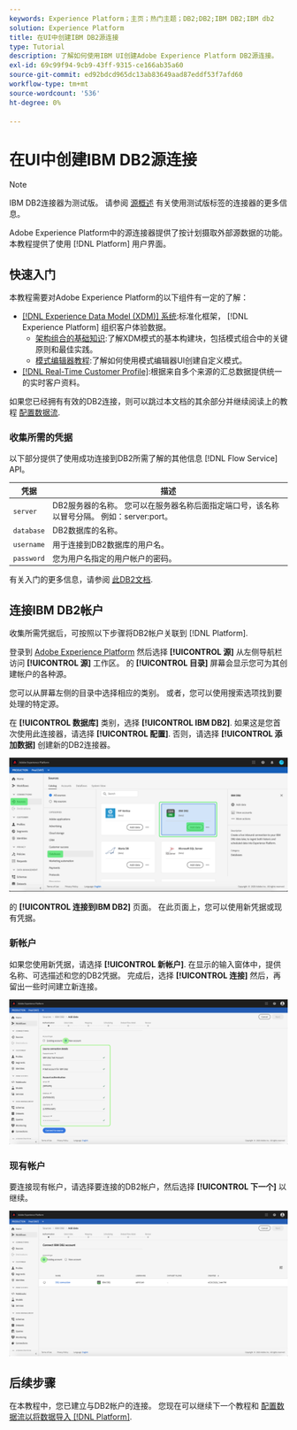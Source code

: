```yaml
---
keywords: Experience Platform；主页；热门主题；DB2;DB2;IBM DB2;IBM db2
solution: Experience Platform
title: 在UI中创建IBM DB2源连接
type: Tutorial
description: 了解如何使用IBM UI创建Adobe Experience Platform DB2源连接。
exl-id: 69c99f94-9cb9-43ff-9315-ce166ab35a60
source-git-commit: ed92bdcd965dc13ab83649aad87eddf53f7afd60
workflow-type: tm+mt
source-wordcount: '536'
ht-degree: 0%

---
```


# 在UI中创建IBM DB2源连接

>[!NOTE]
>
> IBM DB2连接器为测试版。 请参阅 [源概述](../../../../home.md#terms-and-conditions) 有关使用测试版标签的连接器的更多信息。

Adobe Experience Platform中的源连接器提供了按计划摄取外部源数据的功能。 本教程提供了使用 [!DNL Platform] 用户界面。

## 快速入门

本教程需要对Adobe Experience Platform的以下组件有一定的了解：

* [[!DNL Experience Data Model (XDM)] 系统](../../../../../xdm/home.md):标准化框架， [!DNL Experience Platform] 组织客户体验数据。
   * [架构组合的基础知识](../../../../../xdm/schema/composition.md):了解XDM模式的基本构建块，包括模式组合中的关键原则和最佳实践。
   * [模式编辑器教程](../../../../../xdm/tutorials/create-schema-ui.md):了解如何使用模式编辑器UI创建自定义模式。
* [[!DNL Real-Time Customer Profile]](../../../../../profile/home.md):根据来自多个来源的汇总数据提供统一的实时客户资料。

如果您已经拥有有效的DB2连接，则可以跳过本文档的其余部分并继续阅读上的教程 [配置数据流](../../dataflow/databases.md).

### 收集所需的凭据

以下部分提供了使用成功连接到DB2所需了解的其他信息 [!DNL Flow Service] API。

| 凭据 | 描述 |
| ---------- | ----------- |
| `server` | DB2服务器的名称。 您可以在服务器名称后面指定端口号，该名称以冒号分隔。 例如：server:port。 |
| `database` | DB2数据库的名称。 |
| `username` | 用于连接到DB2数据库的用户名。 |
| `password` | 您为用户名指定的用户帐户的密码。 |

有关入门的更多信息，请参阅 [此DB2文档](https://www.ibm.com/support/knowledgecenter/SSFMBX/com.ibm.swg.im.dashdb.doc/connecting/connect_credentials.html).

## 连接IBM DB2帐户

收集所需凭据后，可按照以下步骤将DB2帐户关联到 [!DNL Platform].

登录到 [Adobe Experience Platform](https://platform.adobe.com) 然后选择 **[!UICONTROL 源]** 从左侧导航栏访问 **[!UICONTROL 源]** 工作区。 的 **[!UICONTROL 目录]** 屏幕会显示您可为其创建帐户的各种源。

您可以从屏幕左侧的目录中选择相应的类别。 或者，您可以使用搜索选项找到要处理的特定源。

在 **[!UICONTROL 数据库]** 类别，选择 **[!UICONTROL IBM DB2]**. 如果这是您首次使用此连接器，请选择 **[!UICONTROL 配置]**. 否则，请选择 **[!UICONTROL 添加数据]** 创建新的DB2连接器。

![目录](../../../../images/tutorials/create/ibm-db2/catalog.png)

的 **[!UICONTROL 连接到IBM DB2]** 页面。 在此页面上，您可以使用新凭据或现有凭据。

### 新帐户

如果您使用新凭据，请选择 **[!UICONTROL 新帐户]**. 在显示的输入窗体中，提供名称、可选描述和您的DB2凭据。 完成后，选择 **[!UICONTROL 连接]** 然后，再留出一些时间建立新连接。

![connect](../../../../images/tutorials/create/ibm-db2/new.png)

### 现有帐户

要连接现有帐户，请选择要连接的DB2帐户，然后选择 **[!UICONTROL 下一个]** 以继续。

![现有](../../../../images/tutorials/create/ibm-db2/existing.png)

## 后续步骤

在本教程中，您已建立与DB2帐户的连接。 您现在可以继续下一个教程和 [配置数据流以将数据导入 [!DNL Platform]](../../dataflow/databases.md).
